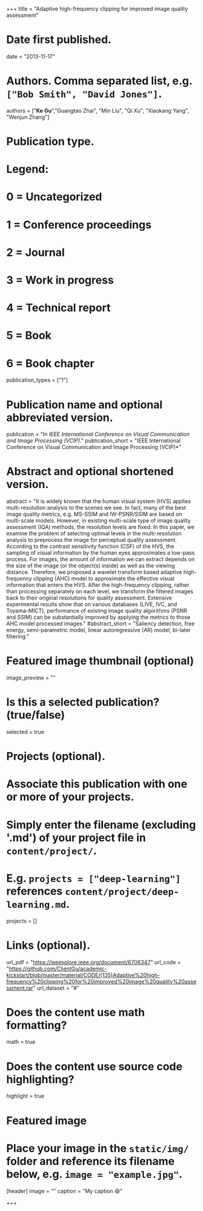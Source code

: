 +++
title = "Adaptive high-frequency clipping for improved image quality assessment"

# Date first published.
date = "2013-11-17"

# Authors. Comma separated list, e.g. `["Bob Smith", "David Jones"]`.
authors = ["**Ke Gu**","Guangtao Zhai", "Min Liu", "Qi Xu", "Xiaokang Yang", "Wenjun Zhang"]
# Publication type.
# Legend:
# 0 = Uncategorized
# 1 = Conference proceedings
# 2 = Journal
# 3 = Work in progress
# 4 = Technical report
# 5 = Book
# 6 = Book chapter
publication_types = ["1"]

# Publication name and optional abbreviated version.
publication = "In *IEEE International Conference on Visual Communication and Image Processing (VCIP)*."
publication_short = "IEEE International Conference on Visual Communication and Image Processing (VCIP)*"

# Abstract and optional shortened version.
abstract = "It is widely known that the human visual system (HVS) applies multi-resolution analysis to the scenes we see. In fact, many of the best image quality metrics, e.g. MS-SSIM and IW-PSNR/SSIM are based on multi-scale models. However, in existing multi-scale type of image quality assessment (IQA) methods, the resolution levels are fixed. In this paper, we examine the problem of selecting optimal levels in the multi-resolution analysis to preprocess the image for perceptual quality assessment. According to the contrast sensitivity function (CSF) of the HVS, the sampling of visual information by the human eyes approximates a low-pass process. For images, the amount of information we can extract depends on the size of the image (or the object(s) inside) as well as the viewing distance. Therefore, we proposed a wavelet transform based adaptive high-frequency clipping (AHC) model to approximate the effective visual information that enters the HVS. After the high-frequency clipping, rather than processing separately on each level, we transform the filtered images back to their original resolutions for quality assessment. Extensive experimental results show that on various databases (LIVE, IVC, and Toyama-MICT), performance of existing image quality algorithms (PSNR and SSIM) can be substantially improved by applying the metrics to those AHC model processed images."
#abstract_short = "Saliency detection, free energy, semi-parametric model, linear autoregressive (AR) model, bi-later filtering."

# Featured image thumbnail (optional)
image_preview = ""

# Is this a selected publication? (true/false)
selected = true

# Projects (optional).
#   Associate this publication with one or more of your projects.
#   Simply enter the filename (excluding '.md') of your project file in `content/project/`.
#   E.g. `projects = ["deep-learning"]` references `content/project/deep-learning.md`.
projects = []

# Links (optional).
url_pdf = "https://ieeexplore.ieee.org/document/6706347"
url_code = "https://github.com/ClientGu/academic-kickstart/blob/master/material/CODE/(135)Adaptive%20high-frequency%20clipping%20for%20improved%20image%20quality%20assessment.rar"
url_dataset = "#"




# Does the content use math formatting?
math = true

# Does the content use source code highlighting?
highlight = true

# Featured image
# Place your image in the `static/img/` folder and reference its filename below, e.g. `image = "example.jpg"`.
[header]
image = ""
caption = "My caption 😄"

+++
